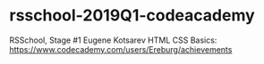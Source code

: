# rsschool-2019Q1-codeacademy
RSSchool, Stage #1
Eugene Kotsarev
HTML CSS Basics: https://www.codecademy.com/users/Ereburg/achievements
